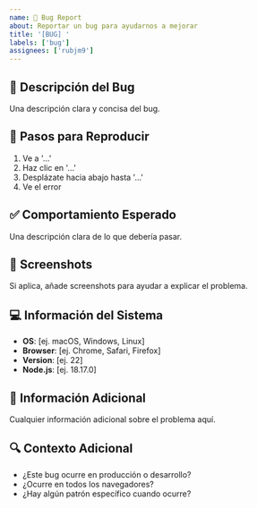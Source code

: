 ```yaml
---
name: 🐛 Bug Report
about: Reportar un bug para ayudarnos a mejorar
title: '[BUG] '
labels: ['bug']
assignees: ['rubjm9']
---
```


## 🐛 Descripción del Bug
Una descripción clara y concisa del bug.

## 🔄 Pasos para Reproducir
1. Ve a '...'
2. Haz clic en '...'
3. Desplázate hacia abajo hasta '...'
4. Ve el error

## ✅ Comportamiento Esperado
Una descripción clara de lo que debería pasar.

## 📸 Screenshots
Si aplica, añade screenshots para ayudar a explicar el problema.

## 💻 Información del Sistema
- **OS**: [ej. macOS, Windows, Linux]
- **Browser**: [ej. Chrome, Safari, Firefox]
- **Version**: [ej. 22]
- **Node.js**: [ej. 18.17.0]

## 📝 Información Adicional
Cualquier información adicional sobre el problema aquí.

## 🔍 Contexto Adicional
- ¿Este bug ocurre en producción o desarrollo?
- ¿Ocurre en todos los navegadores?
- ¿Hay algún patrón específico cuando ocurre?
